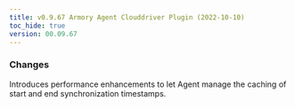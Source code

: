 ```yaml
---
title: v0.9.67 Armory Agent Clouddriver Plugin (2022-10-10)
toc_hide: true
version: 00.09.67
---
```


### Changes
Introduces performance enhancements to let Agent manage the caching of start and end synchronization timestamps.